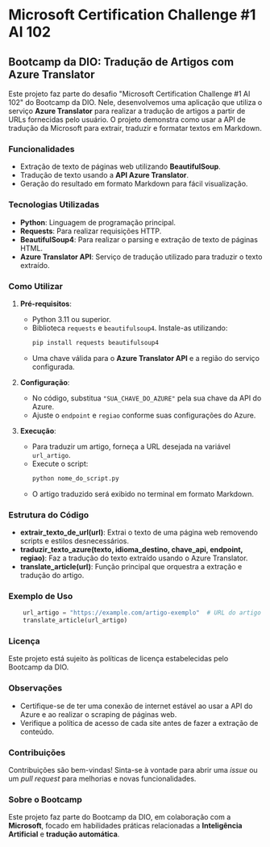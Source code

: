 
# Microsoft Certification Challenge #1 AI 102

## Bootcamp da DIO: Tradução de Artigos com Azure Translator

Este projeto faz parte do desafio "Microsoft Certification Challenge #1 AI 102" do Bootcamp da DIO. Nele, desenvolvemos uma aplicação que utiliza o serviço **Azure Translator** para realizar a tradução de artigos a partir de URLs fornecidas pelo usuário. O projeto demonstra como usar a API de tradução da Microsoft para extrair, traduzir e formatar textos em Markdown.

### Funcionalidades
- Extração de texto de páginas web utilizando **BeautifulSoup**.
- Tradução de texto usando a **API Azure Translator**.
- Geração do resultado em formato Markdown para fácil visualização.

### Tecnologias Utilizadas
- **Python**: Linguagem de programação principal.
- **Requests**: Para realizar requisições HTTP.
- **BeautifulSoup4**: Para realizar o parsing e extração de texto de páginas HTML.
- **Azure Translator API**: Serviço de tradução utilizado para traduzir o texto extraído.

### Como Utilizar
1. **Pré-requisitos**:
   - Python 3.11 ou superior.
   - Biblioteca `requests` e `beautifulsoup4`. Instale-as utilizando:
     ```sh
     pip install requests beautifulsoup4
     ```
   - Uma chave válida para o **Azure Translator API** e a região do serviço configurada.

2. **Configuração**:
   - No código, substitua `"SUA_CHAVE_DO_AZURE"` pela sua chave da API do Azure.
   - Ajuste o `endpoint` e `regiao` conforme suas configurações do Azure.

3. **Execução**:
   - Para traduzir um artigo, forneça a URL desejada na variável `url_artigo`.
   - Execute o script:
     ```sh
     python nome_do_script.py
     ```
   - O artigo traduzido será exibido no terminal em formato Markdown.

### Estrutura do Código
- **extrair_texto_de_url(url)**: Extrai o texto de uma página web removendo scripts e estilos desnecessários.
- **traduzir_texto_azure(texto, idioma_destino, chave_api, endpoint, regiao)**: Faz a tradução do texto extraído usando o Azure Translator.
- **translate_article(url)**: Função principal que orquestra a extração e tradução do artigo.

### Exemplo de Uso
```python
    url_artigo = "https://example.com/artigo-exemplo"  # URL do artigo a ser traduzido
    translate_article(url_artigo)
```

### Licença
Este projeto está sujeito às políticas de licença estabelecidas pelo Bootcamp da DIO.

### Observações
- Certifique-se de ter uma conexão de internet estável ao usar a API do Azure e ao realizar o scraping de páginas web.
- Verifique a política de acesso de cada site antes de fazer a extração de conteúdo.

### Contribuições
Contribuições são bem-vindas! Sinta-se à vontade para abrir uma *issue* ou um *pull request* para melhorias e novas funcionalidades.

### Sobre o Bootcamp
Este projeto faz parte do Bootcamp da DIO, em colaboração com a **Microsoft**, focado em habilidades práticas relacionadas a **Inteligência Artificial** e **tradução automática**.
